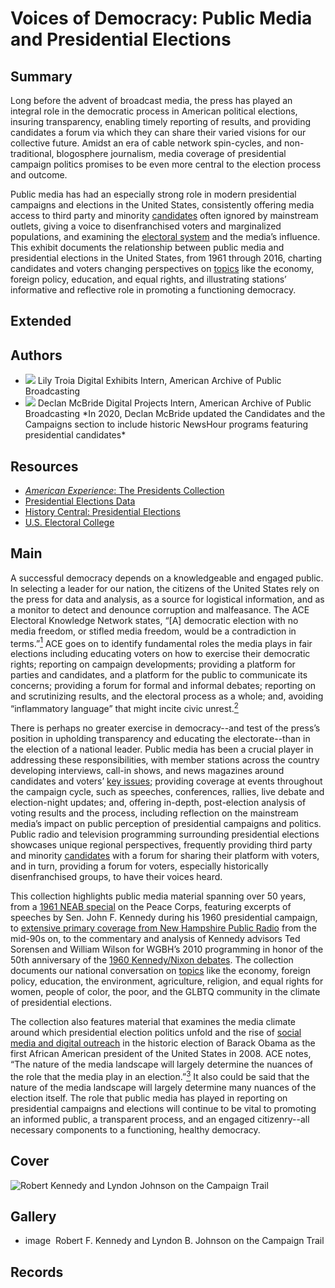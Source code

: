 # Voices of Democracy: Public Media and Presidential Elections

## Summary

Long before the advent of broadcast media, the press has played an integral role in the democratic process in American political elections, insuring transparency, enabling timely reporting of results, and providing candidates a forum via which they can share their varied visions for our collective future. Amidst an era of cable network spin-cycles, and non-traditional, blogosphere journalism, media coverage of presidential campaign politics promises to be even more central to the election process and outcome.

Public media has had an especially strong role in modern presidential campaigns and elections in the United States, consistently offering media access to third party and minority [candidates](/exhibits/presidential-elections/candidates) often ignored by mainstream outlets, giving a voice to disenfranchised voters and marginalized populations, and examining the [electoral system](/exhibits/presidential-elections/process) and the media’s influence. This exhibit documents the relationship between public media and presidential elections in the United States, from 1961 through 2016, charting candidates and voters changing perspectives on [topics](/exhibits/presidential-elections/voters-issues) like the economy, foreign policy, education, and equal rights, and illustrating stations’ informative and reflective role in promoting a functioning democracy.

## Extended

## Authors

- <img class="img-circle pull-left" src="https://s3.amazonaws.com/americanarchive.org/staff/Intern_Troia.jpg"/>
  <a class="name">Lily Troia</a>
  <a class="title">Digital Exhibits Intern, American Archive of Public Broadcasting</a>
- <img class="img-circle pull-left" src="https://s3.amazonaws.com/americanarchive.org/exhibits/Declan_McBride.jpg"/>
  <a class="name">Declan McBride</a>
  <a class="title">Digital Projects Intern, American Archive of Public Broadcasting</a>
  *In 2020, Declan McBride updated the Candidates and the Campaigns section to include historic NewsHour programs featuring presidential candidates*

## Resources

- [*American Experience*: The Presidents Collection](http://www.pbs.org/wgbh/americanexperience/collections/presidents/)
- [Presidential Elections Data](http://www.presidency.ucsb.edu/elections.php)
- [History Central: Presidential Elections](http://www.historycentral.com/elections/)
- [U.S. Electoral College](http://www.archives.gov/federal-register/electoral-college/index.html)

## Main

A successful democracy depends on a knowledgeable and engaged public. In selecting a leader for our nation, the citizens of the United States rely on the press for data and analysis, as a source for logistical information, and as a monitor to detect and denounce corruption and malfeasance. The ACE Electoral Knowledge Network states, “[A] democratic election with no media freedom, or stifled media freedom, would be a contradiction in terms.”[<sup>1</sup>](/exhibits/presidential-elections/notes#1) ACE goes on to identify fundamental roles the media plays in fair elections including educating voters on how to exercise their democratic rights; reporting on campaign developments; providing a platform for parties and candidates, and a platform for the public to communicate its concerns; providing a forum for formal and informal debates; reporting on and scrutinizing results, and the electoral process as a whole; and, avoiding “inflammatory language” that might incite civic unrest.[<sup>2</sup>](/exhibits/presidential-elections/notes#2)

There is perhaps no greater exercise in democracy--and test of the press’s position in upholding transparency and educating the electorate--than in the election of a national leader. Public media has been a crucial player in addressing these responsibilities, with member stations across the country developing interviews, call-in shows, and news magazines around candidates and voters’ [key issues](/exhibits/presidential-elections/voters-issues); providing coverage at events throughout the campaign cycle, such as speeches, conferences, rallies, live debate and election-night updates; and, offering in-depth, post-election analysis of voting results and the process, including reflection on the mainstream media’s impact on public perception of presidential campaigns and politics. Public radio and television programming surrounding presidential elections showcases unique regional perspectives, frequently providing third party and minority [candidates](/exhibits/presidential-elections/candidates) with a forum for sharing their platform with voters, and in turn, providing a forum for voters, especially historically disenfranchised groups, to have their voices heard.

This collection highlights public media material spanning over 50 years, from a [1961 NEAB special](/catalog/cpb-aacip_500-1834599b) on the Peace Corps, featuring excerpts of speeches by Sen. John F. Kennedy during his 1960 presidential campaign, to [extensive primary coverage from New Hampshire Public Radio](/catalog?f%5Borganization%5D%5B%5D=New+Hampshire+Public+Radio+%28NH%29&q=-perspectives&f[access_types][]=online) from the mid-90s on, to the commentary and analysis of Kennedy advisors Ted Sorensen and William Wilson for WGBH’s 2010 programming in honor of the 50th anniversary of the [1960 Kennedy/Nixon debates](/catalog/cpb-aacip_15-nc5s756t96). The collection documents our national conversation on [topics](/exhibits/presidential-elections/voters-issues) like the economy, foreign policy, education, the environment, agriculture, religion, and equal rights for women, people of color, the poor, and the GLBTQ community in the climate of presidential elections.

The collection also features material that examines the media climate around which presidential election politics unfold and the rise of [social media and digital outreach](/catalog/cpb-aacip_15-dn3zs2kf46) in the historic election of Barack Obama as the first African American president of the United States in 2008. ACE notes, “The nature of the media landscape will largely determine the nuances of the role that the media play in an election.”[<sup>3</sup>](/exhibits/presidential-elections/notes#3) It also could be said that the nature of the media landscape will largely determine many nuances of the election itself. The role that public media has played in reporting on presidential campaigns and elections will continue to be vital to promoting an informed public, a transparent process, and an engaged citizenry--all necessary components to a functioning, healthy democracy.


## Cover
  <img title="Cover Image" alt="Robert Kennedy and Lyndon Johnson on the Campaign Trail" src="https://s3.amazonaws.com/americanarchive.org/exhibits/Elections_Signature.jpg">

## Gallery
  - <a class="type">image</a>
    <img alt="" src="https://s3.amazonaws.com/americanarchive.org/exhibits/Elections_Signature.jpg">
    <a class="caption-text">Robert F. Kennedy and Lyndon B. Johnson on the Campaign Trail</a>

## Records
